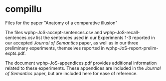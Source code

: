 # compillu
Files for the paper "Anatomy of a comparative illusion"

The files wphp-JoS-accept-sentences.csv and wphp-JoS-recall-sentences.csv list the sentences used in our Experiments 1-3 reported in our accepted *Journal of Semantics* paper, as well as in our three preliminary experiments, themselves reported in wphp-JoS-report-prelim-expts.pdf. 

The document wphp-JoS-appendices.pdf provides additional information related to these experiments. These appendices are included in the *Journal of Semantics* paper, but are included here for ease of reference. 